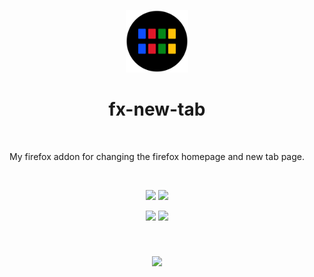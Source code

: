 <p align="center">
  <img src="icons/icon.svg" width=100>
</p>
<h1 align="center">
  fx-new-tab
</h1>
<br>
<p align="center">
  My firefox addon for changing the firefox homepage and new tab page. 
</p>
<br>

<p align="center">
<img src="https://github.com/enfyna/fx-new-tab/assets/91965312/19513b40-b5d1-45cc-a221-1796faeafa28" width=40%>

<img src="https://github.com/enfyna/fx-new-tab/assets/91965312/3f1c6313-0779-4d7f-8671-b9d8554f3cfe" width=40%>
</p>
<p align="center">
<img src="https://github.com/enfyna/fx-new-tab/assets/91965312/23888dbd-a54d-4525-87a1-df84155f7f19" width=40%>

<img src="https://github.com/enfyna/fx-new-tab/assets/91965312/ddef9930-cc96-493f-b0f0-fb684ae8ecae" width=40%>
</p>

<br>

<h3 align="center">
  <a href="https://addons.mozilla.org/en-US/firefox/addon/fx-new-tab">
    <img src="https://github.com/enfyna/fx-new-tab/assets/91965312/3364e8d9-8220-4379-8822-289f142b7543" />
  </a>
</h3>


<br>
